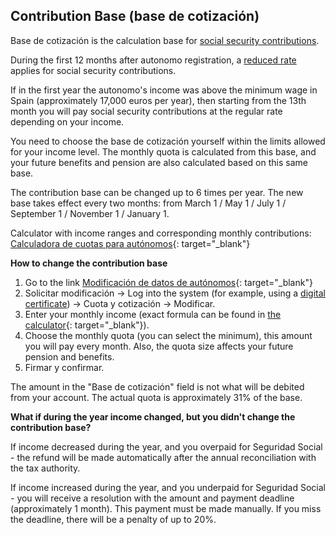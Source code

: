 ## Contribution Base (base de cotización)

Base de cotización is the calculation base for [social security contributions](#social-contributions-seguridad-social).

During the first 12 months after autonomo registration, a [reduced rate](#risk-of-losing-the-seguridad-social-discount) applies for
social security contributions.

If in the first year the autonomo's income was above the minimum wage in Spain (approximately 17,000 euros per year), then
starting from the 13th month you will pay social security contributions at the regular rate depending on your income.

You need to choose the base de cotización yourself within the limits allowed for your income level. The monthly
quota is calculated from this base, and your future benefits and pension are also calculated based on this same base.

The contribution base can be changed up to 6 times per year. The new base takes effect every two months: from March 1 / May 1 / July 1 /
September 1 / November 1 / January 1.

Calculator with income ranges and corresponding monthly
contributions: [Calculadora de cuotas para autónomos](https://portal.seg-social.gob.es/wps/portal/importass/importass/tramites/simuladorRETAPublico){:
target="_blank"}

**How to change the contribution base**

1. Go to the
   link [Modificación de datos de autónomos](https://portal.seg-social.gob.es/wps/portal/importass/importass/Categorias/Altas,+bajas+y+modificaciones/Bajas+y+modificaciones/ModDatosAutonomos){:
   target="_blank"}
2. Solicitar modificación -> Log into the system (for example, using
   a [digital certificate](#obtaining-a-digital-certificate)) -> Cuota y cotización -> Modificar.
3. Enter your monthly income (exact formula can be found
   in [the calculator](https://portal.seg-social.gob.es/wps/portal/importass/importass/tramites/simuladorRETAPublico){:
   target="_blank"}).
4. Choose the monthly quota (you can select the minimum), this amount you will pay every month. Also,
   the quota size affects your future pension and benefits.
5. Firmar y confirmar.

The amount in the "Base de cotización" field is not what will be debited from your account. The actual quota is approximately
31% of the base.

**What if during the year income changed, but you didn't change the contribution base?**

If income decreased during the year, and you overpaid for Seguridad Social - the refund will be made automatically after the annual
reconciliation with the tax authority.

If income increased during the year, and you underpaid for Seguridad Social - you will receive a resolution with the amount and payment deadline
(approximately 1 month). This payment must be made manually. If you miss the deadline, there will be a penalty of up to 20%.
